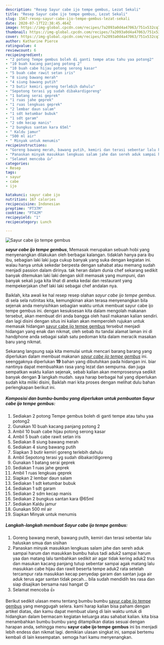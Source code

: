 ```yaml
---
description: "Resep Sayur cabe ijo tempe gembus, Lezat Sekali"
title: "Resep Sayur cabe ijo tempe gembus, Lezat Sekali"
slug: 1567-resep-sayur-cabe-ijo-tempe-gembus-lezat-sekali
date: 2020-07-17T22:38:45.464Z
image: https://img-global.cpcdn.com/recipes/7a2093a0d4a47063/751x532cq70/sayur-cabe-ijo-tempe-gembus-foto-resep-utama.jpg
thumbnail: https://img-global.cpcdn.com/recipes/7a2093a0d4a47063/751x532cq70/sayur-cabe-ijo-tempe-gembus-foto-resep-utama.jpg
cover: https://img-global.cpcdn.com/recipes/7a2093a0d4a47063/751x532cq70/sayur-cabe-ijo-tempe-gembus-foto-resep-utama.jpg
author: Katharine Pierce
ratingvalue: 4
reviewcount: 6
recipeingredient:
- "2 potong Tempe gembus boleh di ganti tempe atau tahu yaa potong2"
- "10 buah kacang panjang potong 2"
- "10 buah cabe hijau potong serong kasar"
- "5 buah cabe rawit setan iris"
- "8 siung bawang merah"
- "4 siung bawang putih"
- "3 butir kemiri goreng terlebih dahulu"
- "Sepotong terasi yg sudah dibakardigoreng"
- "1 batang serai geprek"
- "1 ruas jahe geprek"
- "1 ruas lengkuas geprek"
- "2 lembar daun salam"
- "1 sdt ketumbar bubuk"
- "1 sdt garam"
- "2 sdm kecap manis"
- "2 bungkus santan kara 65ml"
- " Kaldu jamur"
- "500 ml air"
- " Minyak untuk menumis"
recipeinstructions:
- "Goreng bawang merah, bawang putih, kemiri dan terasi sebentar lalu haluskan smua dan sisihan"
- "Panaskan minyak masukkan lengkuas salam jahe dan sereh aduk sampai harum dan masukkan bumbu halus tadi aduk2 sampai harum yaa dan matang lalu tambahkan sedikit air agar tidak kering aduk2 trus dan masukan kacang panjang tutup sebentar sampai agak matang lalu masukkan cabe hijau dan rawit beserta tempe aduk2 rata setelah tercampur rata masukkan kecap penyedap garam dan santan juga air aduk terus agar santan tidak pecah... bila sudah mendidih tes rasa dan siap disajikan bersama nasi hangat 😊"
- "Selamat mencoba 👍"
categories:
- Resep
tags:
- sayur
- cabe
- ijo

katakunci: sayur cabe ijo 
nutrition: 167 calories
recipecuisine: Indonesian
preptime: "PT37M"
cooktime: "PT42M"
recipeyield: "1"
recipecategory: Lunch

---
```



![Sayur cabe ijo tempe gembus](https://img-global.cpcdn.com/recipes/7a2093a0d4a47063/751x532cq70/sayur-cabe-ijo-tempe-gembus-foto-resep-utama.jpg)

<b><i>sayur cabe ijo tempe gembus</i></b>, Memasak merupakan sebuah hobi yang menyenangkan dilakukan oleh berbagai kalangan. tidaklah hanya para ibu ibu, sebagian laki laki juga cukup banyak yang suka dengan kegiatan ini. walau hanya untuk sekedar berpesta dengan sahabat atau memang sudah menjadi passion dalam dirinya. tak heran dalam dunia chef sekarang sedikit banyak ditemukan laki laki dengan skill memasak yang mumpuni, dan banyak sekali juga kita lihat di aneka kedai dan restaurant yang mempekerjakan chef laki laki sebagai chef andalan nya.



Baiklah, kita awali ke hal resep resep olahan <i>sayur cabe ijo tempe gembus</i>. di sela sela rutinitas kita, kemungkinan akan terasa menyenangkan bila sejenak anda menyisihkan sebagian waktu untuk membuat sayur cabe ijo tempe gembus ini. dengan kesuksesan kita dalam mengolah makanan tersebut, akan membuat diri anda bangga oleh hasil makanan kalian sendiri. dan lagi disini dengan situs ini kalian akan memperoleh rujukan untuk memasak hidangan <u>sayur cabe ijo tempe gembus</u> tersebut menjadi hidangan yang enak dan nikmat, oleh sebab itu tandai alamat laman ini di handphone anda sebagai salah satu pedoman kita dalam meracik masakan baru yang nikmat.


Sekarang langsung saja kita memulai untuk mencari barang barang yang diperlukan dalam membuat makanan <u><i>sayur cabe ijo tempe gembus</i></u> ini. seenggaknya diperlukan <b>19</b> bahan yang dibutuhkan pada hidangan ini. biar nantinya dapat membuahkan rasa yang lezat dan sempurna. dan juga sempatkan waktu kalian sejenak, sebab kalian akan memprosesnya sedikit banyak dengan <b>3</b> langkah mudah. saya harap berbagai hal yang diperlukan sudah kita miliki disini, Baiklah mari kita proses dengan melihat dulu bahan perlengkapan berikut ini.

<!--inarticleads1-->

##### Komposisi dan bumbu-bumbu yang diperlukan untuk pembuatan Sayur cabe ijo tempe gembus:

1. Sediakan 2 potong Tempe gembus boleh di ganti tempe atau tahu yaa potong2
1. Gunakan 10 buah kacang panjang potong 2
1. Ambil 10 buah cabe hijau potong serong kasar
1. Ambil 5 buah cabe rawit setan iris
1. Sediakan 8 siung bawang merah
1. Sediakan 4 siung bawang putih
1. Siapkan 3 butir kemiri goreng terlebih dahulu
1. Ambil Sepotong terasi yg sudah dibakar/digoreng
1. Gunakan 1 batang serai geprek
1. Sediakan 1 ruas jahe geprek
1. Ambil 1 ruas lengkuas geprek
1. Siapkan 2 lembar daun salam
1. Sediakan 1 sdt ketumbar bubuk
1. Sediakan 1 sdt garam
1. Sediakan 2 sdm kecap manis
1. Sediakan 2 bungkus santan kara @65ml
1. Sediakan  Kaldu jamur
1. Gunakan 500 ml air
1. Siapkan  Minyak untuk menumis




<!--inarticleads2-->

##### Langkah-langkah membuat Sayur cabe ijo tempe gembus:

1. Goreng bawang merah, bawang putih, kemiri dan terasi sebentar lalu haluskan smua dan sisihan
1. Panaskan minyak masukkan lengkuas salam jahe dan sereh aduk sampai harum dan masukkan bumbu halus tadi aduk2 sampai harum yaa dan matang lalu tambahkan sedikit air agar tidak kering aduk2 trus dan masukan kacang panjang tutup sebentar sampai agak matang lalu masukkan cabe hijau dan rawit beserta tempe aduk2 rata setelah tercampur rata masukkan kecap penyedap garam dan santan juga air aduk terus agar santan tidak pecah... bila sudah mendidih tes rasa dan siap disajikan bersama nasi hangat 😊
1. Selamat mencoba 👍




Berikut sedikit ulasan menu tentang bumbu bumbu <u>sayur cabe ijo tempe gembus</u> yang menggugah selera. kami harap kalian bisa paham dengan artikel diatas, dan kamu dapat membuat ulang di lain waktu untuk di hidangkan dalam bermacam kegiatan keluarga atau sahabat kalian. kita bisa menambahkan bumbu bumbu yang ditampilkan diatas sesuai dengan harapan anda, sehingga menu <b>sayur cabe ijo tempe gembus</b> ini bs menjadi lebih endess dan nikmat lagi. demikian ulasan singkat ini, sampai bertemu kembali di lain kesempatan. semoga hari kamu menyenangkan.
